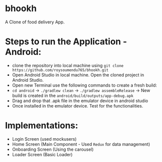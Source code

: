 # bhookh
A Clone of food delivery App.

# Steps to run the Application - Android:
- clone the repository into local machine using `git clone https://github.com/roysoumendu765/bhookh.git`
- Open Android Studio in local machine. Open the cloned project in Android Studio.
- Open new Terminal use the following commands to create a fresh build:
- `cd android` -> `./gradlew clean` -> `./gradlew assembleRelease` -> New build is created in the `android/build/outputs/app-debug.apk`
- Drag and drop that .apk file in the emulator device in android studio
- Once installed in the emulator device. Test for the functionalities.

# Implementations:
- Login Screen (used mockusers)
- Home Screen (Main Component - Used `Redux` for data management)
- Onboarding Screen (Using the carousel)
- Loader Screen (Basic Loader)

